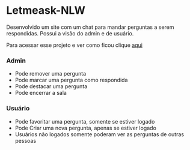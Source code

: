 # Letmeask-NLW

Desenvolvido um site com um chat para mandar perguntas a serem respondidas. Possui a visão do admin e de usuário.

Para acessar esse projeto e ver como ficou clique [aqui](https://letmeask-fd7cc.web.app)

### Admin
* Pode remover uma pergunta
* Pode marcar uma pergunta como respondida
* Pode destacar uma pergunta
* Pode encerrar a sala

### Usuário
* Pode favoritar uma pergunta, somente se estiver logado
* Pode Criar uma nova pergunta, apenas se estiver logado
* Usuários não logados somente poderam ver as perguntas de outras pessoas


